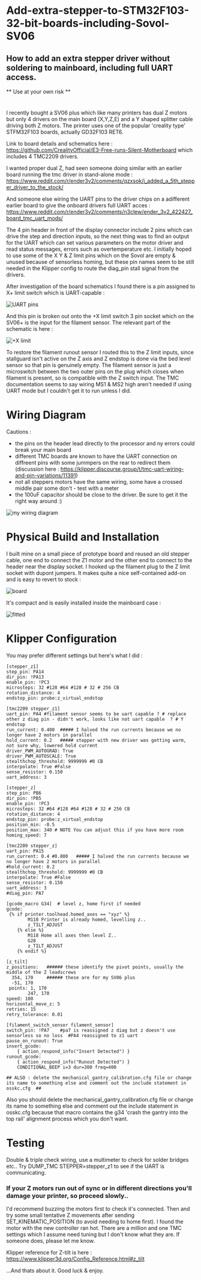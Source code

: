 # Add-extra-stepper-to-STM32F103-32-bit-boards-including-Sovol-SV06

## How to add an extra stepper driver without soldering to mainboard, including full UART access.
** Use at your own risk **

# 
I recently bought a SV06 plus which like many printers has dual Z motors but only 4 drivers on the main board (X,Y,Z,E) and a Y shaped splitter cable driving both Z motors.
The printer uses one of the popular 'creality type' STFM32F103 boards, actually GD32F103 RET6. 

Link to board details and schematics here :
https://github.com/CrealityOfficial/E3-Free-runs-Silent-Motherboard which includes 4 TMC2209 drivers.

I wanted proper dual Z, had seen someone doing similar with an earlier board running the tmc driver in stand-alone mode   : 
https://www.reddit.com/r/ender3v2/comments/qzxsok/i_added_a_5th_stepper_driver_to_the_stock/

And someone else wiring the UART pins to the driver chips on a adifferent earlier board to give the onboard drivers full UART acces :
https://www.reddit.com/r/ender3v2/comments/n3clew/ender_3v2_422427_board_tmc_uart_mods/


The 4 pin header in front of the display connector include 2 pins which can drive the step and direction inputs, so the next thing was to find an output for the UART which can set various parameters on the motor driver and read status messages, errors such as overtemperature etc.  I initially hoped to use some of the X Y & Z limit pins which on the Sovol are empty & unused because of sensorless homing, but these pin names seem to be still needed in the Klipper config to route the diag_pin stall signal from the drivers.

After investigation of the board schematics I found there is a pin assigned to X+ limit switch which is UART-capable :  

![UART pins](images/e3_free_runs_UART_on_pins.png)

And this pin is broken out onto the +X limit switch 3 pin socket which on the SV06+ is the input for the filament sensor.  The relevant part of the schematic is here :

![+X limit](images/e3_free_runs_X+_Limit.png)

To restore the filament runout sensor I routed this to the Z limit inputs, since stallguard isn't active on the Z axis and Z endstop is done via the bed level sensor so that pin is genuinely empty.  The filament sensor is just a microswitch between the two outer pins on the plug which closes when filament is present, so is compatible with the Z switch input.
The TMC documentation seems to say wiring MS1 & MS2 high aren't needed if using UART mode but I couldn't get it to run unless I did.

# Wiring Diagram

Cautions : 
+ the pins on the header lead directly to the processor and ny errors could break your main board
+ different TMC boards are known to have the UART connection on diffreent pins with some jummpers on the rear to redirect them (discussion here : https://klipper.discourse.group/t/tmc-uart-wiring-and-pin-variations/11391) 
+ not all steppers motors have the same wiring, some have a crossed middle pair some don't - test with a meter
+ the 100uF capacitor should be close to the driver. Be sure to get it the right way around :)
  
![my wiring diagram](images/my_wiring_diagram_linked.JPG)


# Physical Build and Installation

I built mine on a small piece of prototype board and reused an old stepper cable, one end to connect the Z1 motor and the other end to connect to the header near the display socket.  I hooked up the filament plug to the Z limit socket with dupont jumpers. 
It makes quite a nice self-contained add-on and is easy to revert to stock :

![board](images/IMG_20240520_121145089.jpg)

It's compact and is easily installed inside the mainboard case : 

![fitted](images/IMG_20240520_124758095.jpg)

# Klipper Configuration

You may prefer different settings but here's what I did :

```
[stepper_z1]
step_pin: PA14
dir_pin: !PA13
enable_pin: !PC3
microsteps: 32 #128 #64 #128 # 32 # 256 CB
rotation_distance: 4
endstop_pin: probe:z_virtual_endstop

[tmc2209 stepper_z1]
uart_pin: PA4 #filament sensor seems to be uart capable ? # replace  other z diag pin - didn't work, looks like not uart capable  ? # Y endstop
run_current: 0.400  ##### I halved the run currents because we no longer have 2 motors in parallel
hold_current: 0.2   ##### stepper with new driver was getting warm, not sure why, lowered hold current
driver_PWM_AUTOGRAD: True
driver_PWM_AUTOSCALE: True
stealthchop_threshold: 9999999 #0 CB
interpolate: True #False
sense_resistor: 0.150
uart_address: 3

[stepper_z]
step_pin: PB6
dir_pin: !PB5
enable_pin: !PC3
microsteps: 32 #64 #128 #64 #128 # 32 # 256 CB
rotation_distance: 4
endstop_pin: probe:z_virtual_endstop
position_min: -0.5
position_max: 340 # NOTE You can adjust this if you have more room
homing_speed: 7

[tmc2209 stepper_z]
uart_pin: PA15
run_current: 0.4 #0.800   ##### I halved the run currents because we no longer have 2 motors in parallel
#hold_current: 0.2
stealthchop_threshold: 9999999 #0 CB
interpolate: True #False
sense_resistor: 0.150
uart_address: 3
#diag_pin: PA7

[gcode_macro G34]  # level z, home first if needed
gcode: 
 {% if printer.toolhead.homed_axes == "xyz" %}
        M118 Printer is already homed, levelling z..
        z_TILT_ADJUST
    {% else %}
        M118 Home all axes then level Z..
        G28
        z_TILT_ADJUST
    {% endif %}

[z_tilt]
z_positions:   ###### these identify the pivot points, usually the middle of the Z leadscrews
  354, 170     ###### these are for my SV06 plus
  -51, 170
 points: 1, 170
        247, 170 
speed: 100
horizontal_move_z: 5
retries: 15
retry_tolerance: 0.01

[filament_switch_sensor filament_sensor]   
switch_pin: !PA7    #pa7 is reassigned z diag but z doesn't use sensorless so no loss  #PA4 reassigned to z1 uart
pause_on_runout: True
insert_gcode:
    { action_respond_info("Insert Detected") }
runout_gcode:
    { action_respond_info("Runout Detected") }
    CONDITIONAL_BEEP i=3 dur=300 freq=400

## ALSO : delete the mechanical_gantry_calibration.cfg file or change its name to something else and comment out the include statement in osskc.cfg  ## 
```
Also you should delete the mechanical_gantry_calibration.cfg file or change its name to something else and comment out the include statement in osskc.cfg because that macro contains the g34 'crash the gantry into the top rail' alignment process which you don't want.

# Testing

Double & triple check wiring, use a multimeter to check for solder bridges etc..
Try DUMP_TMC STEPPER=stepper_z1 to see if the UART is communicating. 

### If your Z motors run out of sync or in different directions you'll damage your printer, so proceed slowly..

I'd recommend buzzing the motors first to check it's connected.
Then and try some small tentative Z movements after sending SET_KINEMATIC_POSITION (to avoid needing to home first). 
I found the motor with the new controller ran hot.  There are a million and one TMC settings which I assume need tuning but I don't know what they are.  If someone does, please let me know.

Klipper reference for Z-tilt is here :  https://www.klipper3d.org/Config_Reference.html#z_tilt

...And thats about it.  Good luck & enjoy.

